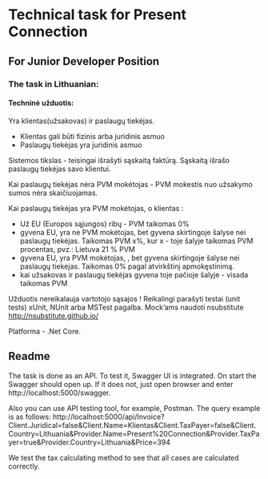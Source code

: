 # Technical task for Present Connection
## For Junior Developer Position

### The task in Lithuanian:

#### Techninė užduotis:

Yra klientas(užsakovas) ir paslaugų tiekėjas.

* Klientas gali būti fizinis arba juridinis asmuo
* Paslaugų tiekėjas yra juridinis asmuo

Sistemos tikslas - teisingai išrašyti sąskaitą faktūrą. Sąskaitą išrašo paslaugų tiekėjas savo klientui.


Kai paslaugų tiekėjas nėra PVM mokėtojas - PVM mokestis nuo užsakymo sumos nėra skaičiuojamas.


Kai paslaugų tiekėjas yra PVM mokėtojas, o klientas :

* Už EU (Europos sąjungos) ribų - PVM taikomas 0%
* gyvena EU, yra ne PVM mokėtojas, bet gyvena skirtingoje šalyse nei paslaugų tiekėjas. Taikomas PVM x%, kur x - toje šalyje taikomas PVM procentas, pvz.: Lietuva 21 % PVM
* gyvena EU, yra PVM mokėtojas, , bet gyvena skirtingoje šalyse nei paslaugų tiekėjas. Taikomas 0% pagal atvirkštinį apmokęstinimą.
* kai užsakovas ir paslaugų tiekėjas gyvena toje pačioje šalyje - visada taikomas PVM 

 
Užduotis nereikalauja vartotojo sąsajos ! Reikalingi parašyti testai (unit tests) xUnit, NUnit arba MSTest pagalba. Mock’ams naudoti nsubstitute http://nsubstitute.github.io/

 

Platforma - .Net Core.

## Readme

The task is done as an API.
To test it, Swagger UI is integrated. On start the Swagger should open up.
If it does not, just open browser and enter http://localhost:5000/swagger.

Also you can use API testing tool, for example, Postman.
The query example is as follows:
http://localhost:5000/api/Invoice?Client.Juridical=false&Client.Name=Klientas&Client.TaxPayer=false&Client.Country=Lithuania&Provider.Name=Present%20Connection&Provider.TaxPayer=true&Provider.Country=Lithuania&Price=394

We test the tax calculating method to see that all cases are calculated correctly.